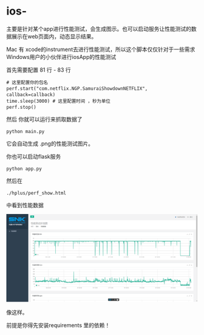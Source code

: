 # ios-
主要是针对某个app进行性能测试，会生成图示。也可以启动服务让性能测试的数据展示在web页面内，动态显示结果。

Mac 有 xcode的instrument去进行性能测试，所以这个脚本仅仅针对于一些需求Windows用户的小伙伴进行iosApp的性能测试

首先需要配置 81 行 - 83 行
    
    # 这里配置你的包名
    perf.start("com.netflix.NGP.SamuraiShowdownNETFLIX", callback=callback)
    time.sleep(3000) # 这里配置时间 ，秒为单位
    perf.stop()

然后 你就可以运行来抓取数据了

    python main.py

它会自动生成 .png的性能测试图片。

你也可以启动flask服务

    python app.py   

然后在 
    
    ./hplus/perf_show.html 
中看到性能数据

![img.png](img.png)

像这样。

前提是你得先安装requirements 里的依赖！
